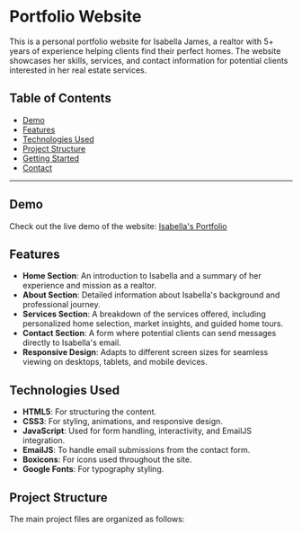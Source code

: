 # Portfolio Website

This is a personal portfolio website for Isabella James, a realtor with 5+ years of experience helping clients find their perfect homes. The website showcases her skills, services, and contact information for potential clients interested in her real estate services.

## Table of Contents

- [Demo](#demo)
- [Features](#features)
- [Technologies Used](#technologies-used)
- [Project Structure](#project-structure)
- [Getting Started](#getting-started)
- [Contact](#contact)

---

## Demo

Check out the live demo of the website: [Isabella's Portfolio]([https://yourwebsiteurl.com](https://soft-vacherin-08cf6b.netlify.app/))

## Features

- **Home Section**: An introduction to Isabella and a summary of her experience and mission as a realtor.
- **About Section**: Detailed information about Isabella's background and professional journey.
- **Services Section**: A breakdown of the services offered, including personalized home selection, market insights, and guided home tours.
- **Contact Section**: A form where potential clients can send messages directly to Isabella's email.
- **Responsive Design**: Adapts to different screen sizes for seamless viewing on desktops, tablets, and mobile devices.

## Technologies Used

- **HTML5**: For structuring the content.
- **CSS3**: For styling, animations, and responsive design.
- **JavaScript**: Used for form handling, interactivity, and EmailJS integration.
- **EmailJS**: To handle email submissions from the contact form.
- **Boxicons**: For icons used throughout the site.
- **Google Fonts**: For typography styling.

## Project Structure

The main project files are organized as follows:

